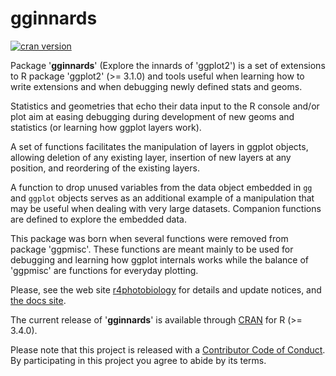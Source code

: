 # gginnards

[![cran version](https://www.r-pkg.org/badges/version/gginnards)](https://cran.r-project.org/package=gginnards) 

Package '**gginnards**' (Explore the innards of 'ggplot2') is a set of
extensions to R package 'ggplot2' (>= 3.1.0) and tools useful when learning how to
write extensions and when debugging newly defined stats and geoms.  

Statistics and geometries that echo their data input to the R console and/or 
plot aim at easing debugging during development of new geoms and statistics 
(or learning how ggplot layers work).

A set of functions facilitates the manipulation of layers in ggplot objects,
allowing deletion of any existing layer, insertion of new layers at any
position, and reordering of the existing layers.

A function to drop unused variables from the data object embedded in `gg` and
`ggplot` objects serves as an additional example of a manipulation that may
be useful when dealing with very large datasets. Companion functions are
defined to explore the embedded data.

This package was born when several functions were removed from package 
'ggpmisc'. These functions are meant mainly to be used for debugging and
learning how ggplot internals works while the balance of 'ggpmisc' are 
functions for everyday plotting.

Please, see the web site [r4photobiology](https://www.r4photobiology.info) for
details and update notices, and [the docs
site](https://docs.r4photobiology.info/gginnards).

The current release of '__gginnards__' is available through
[CRAN](https://cran.r-project.org/package=gginnards) for R (>= 3.4.0).

Please note that this project is released with a [Contributor Code of Conduct](CONDUCT.md). By participating in this project you agree to abide by its terms.
